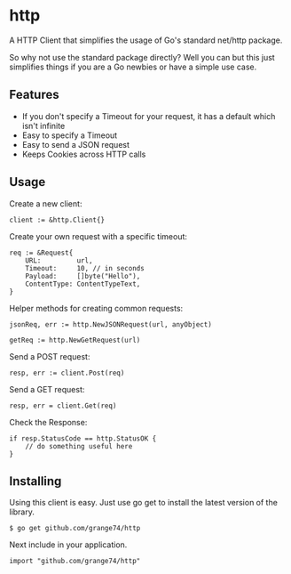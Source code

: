 # http
A HTTP Client that simplifies the usage of Go's standard net/http package.

So why not use the standard package directly?
Well you can but this just simplifies things if you are a Go newbies or have a simple use case.

## Features

* If you don't specify a Timeout for your request, it has a default which isn't infinite
* Easy to specify a Timeout
* Easy to send a JSON request
* Keeps Cookies across HTTP calls

## Usage

Create a new client:

    client := &http.Client{}
	
Create your own request with a specific timeout:

	req := &Request{
		URL:         url,
		Timeout:     10, // in seconds
		Payload:     []byte("Hello"),
		ContentType: ContentTypeText,
	}

Helper methods for creating common requests:

	jsonReq, err := http.NewJSONRequest(url, anyObject)

	getReq := http.NewGetRequest(url)


Send a POST request:

	resp, err := client.Post(req)

Send a GET request:

	resp, err = client.Get(req)
	
Check the Response:

    if resp.StatusCode == http.StatusOK {
		// do something useful here
	}

## Installing
Using this client is easy. Just use go get to install the latest version
of the library.

    $ go get github.com/grange74/http

Next include in your application.

    import "github.com/grange74/http"